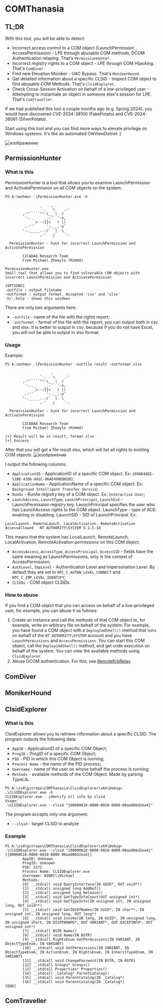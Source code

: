 # COMThanasia

## TL;DR
With this tool, you will be able to detect:
- Incorrect access control to a COM object (LaunchPermission , AccessPermission) - LPE through abusable COM methods, DCOM Authentication relaying. That's `PermissionHunter`.
- Incorrect registry rights to a COM object - LPE through COM Hijacking. That's `ComDiver`.
- Find new Elevation Moniker - UAC Bypass. That's `MonikerHound`.
- Get detailed information about a specific CLSID - Inspect COM object to find abusable COM Methods. That's `ClsidExplorer`.
- Check Cross-Session Activation on behalf of a low-privileged user - Attempting to instantiate an object in someone else's session for LPE. That's `ComTraveller`.

If we had published this tool a couple months ago (e.g. Spring 2024), you would have discovered CVE-2024-38100 (FakePotato) and CVE-2024-38061 (SilverPotato).

Start using this tool and you can find more ways to elevate privilege on Windows systems. It's like an automated OleViewDotnet :)

![изображение](https://github.com/user-attachments/assets/57dc0eaa-4fbf-47e7-a65a-e7d0ef5960d5)


## PermissionHunter
### What is this
PermissionHunter is a tool that allows you to examine LaunchPermission and ActivatePermission on all COM objects on the system.

```shell
PS A:\mzhmo> .\PermissionHunter.exe -h

                     ,
                `-.   \    .-'
        ,-"`````""-\__ |  /
         '-.._    _.-'` '-o,
             _>--:{{<   ) |)
         .-''      '-.__.-o`
        '-._____..-/`  |  \
                ,-'   /    `-.
                      `
  PermissionHunter - hunt for incorrect LaunchPermission and ActivatePermission

        CICADA8 Research Team
        From Michael Zhmaylo (MzHmO)

PermissionHunter.exe
Small tool that allows you to find vulnerable COM objects with incorrect LaunchPermission and ActivatePermission

[OPTIONS]
-outfile : output filename
-outformat : output format. Accepted 'csv' and 'xlsx'
-h/--help : shows this windows
```
There are only two arguments here:
- `-outfile` - name of the file with the rights report;
- `-outformat` - format of the file with the report, you can output both in csv and xlsx. It is better to output in csv, because if you do not have Excel, you will not be able to output in xlsx format.

### Usage
Example:
```shell
PS A:\mzhmo> .\PermissionHunter -outfile result -outformat xlsx

                     ,
                `-.   \    .-'
        ,-"`````""-\__ |  /
         '-.._    _.-'` '-o,
             _>--:{{<   ) |)
         .-''      '-.__.-o`
        '-._____..-/`  |  \
                ,-'   /    `-.
                      `
  PermissionHunter - hunt for incorrect LaunchPermission and ActivatePermission

        CICADA8 Research Team
        From Michael Zhmaylo (MzHmO)

[+] Result will be in result, format xlsx
[+] Success
```

After that you will get a file result.xlsx, which will list all rights to existing COM objects.
![изображение](https://github.com/user-attachments/assets/f72ec28c-02b5-40e0-a262-af842d58f94d)

I output the following columns:
- `ApplicationID` - ApplicationID of a specific COM object. Ex: `{69AD4AEE-51BE-439b-A92C-86AE490E8B30}`;
- `ApplicationName` - ApplicationName of a specific COM object. Ex: `Background Intelligent Transfer Service`;
- `RunAs` - RunAs registry key of a COM object. Ex: `Interactive User`;
- `LaunchAccess`, `LaunchType`, `LaunchPrincipal`, `LaunchSid` - LaunchPermission registry key. LaunchPrincipal specifies the user who has LaunchAccess rights to the COM object. LaunchType - type of ACE: enabling or disabling. LaunchSID - SID of LaunchPrincipal. Ex:
```shell
LocalLaunch. RemoteLaunch. LocalActivation. RemoteActivation	AccessAllowed	NT AUTHORITY\SYSTEM	S-1-5-18
```
This means that the system has LocalLaunch, RemoteLaunch, LocalActivation, RemoteActivation permissions on this COM object;
- `AccessAccess`, `AccessType`, `AccessPrincipal`, `AccessSID` - fields have the same meaning as LaunchPermissions, only in the context of AccessPermission;
- `AuthLevel`, `ImpLevel` - Authentication Level and Impersonation Level. By default they are set to `RPC_C_AUTHN_LEVEL_CONNECT` and `RPC_C_IMP_LEVEL_IDENTIFY`;
- `CLSIDs` - COM object CLSIDs.

### How to abuse
If you find a COM object that you can access on behalf of a low-privileged user, for example, you can abuse it as follows:
1. Create an instance and call the methods of that COM object to, for example, write an arbitrary file on behalf of the system.  For example, you have found a COM object with a `DeployCmdShell()` method that runs on behalf of the `NT AUTHORITY\SYSTEM` account and you have `LaunchPermissions` and `AccessPermissions`. You can start this COM object, call the `DeployCmdShell()` method, and get code execution on behalf of the system. You can view the available methods using `ClsidExplorer`.
2. Abuse DCOM authentication. For this, see [RemoteKrbRelay](https://github.com/CICADA8-Research/RemoteKrbRelay/tree/main)

## ComDiver



## MonikerHound


## ClsidExplorer
### What is this
ClsidExplorer allows you to retrieve information about a specific CLSID. The program outputs the following data:
- `AppID` - ApplicationID of a specific COM Object;
- `ProgID` - ProgID of a specific COM Object;
- `PID` - PID in which this COM Object is running;
- `Process Name` - the name of the PID process;
- `Username` - name of the user on whose behalf the process is running;
- `Methods` - available methods of the COM Object. Made by parsing TypeLib.

```shell
PS A:\ssd\gitrepo\COMThanasia\ClsidExplorer\x64\Debug> .\CLSIDExplorer.exe -h
CLSIDExplorer.exe - identify all info by clsid
Usage:
.\CLSIDExplorer.exe --clsid "{00000618-0000-0010-8000-00aa006d2ea4}"
```
The program accepts only one argument:
- `--clsid` - target CLSID to analyze

### Example
```shell
PS A:\ssd\gitrepo\COMThanasia\ClsidExplorer\x64\Debug> .\CLSIDExplorer.exe --clsid "{00000618-0000-0010-8000-00aa006d2ea4}"
[{00000618-0000-0010-8000-00aa006d2ea4}]
        AppID: Unknown
        ProgID: Unknown
        PID: 1572
        Process Name: CLSIDExplorer.exe
        Username: WINPC\\Michael
        Methods:
        [0] __stdcall void QueryInterface(IN GUID*, OUT void**)
        [1] __stdcall unsigned long AddRef()
        [2] __stdcall unsigned long Release()
        [3] __stdcall void GetTypeInfoCount(OUT unsigned int*)
        [4] __stdcall void GetTypeInfo(IN unsigned int, IN unsigned long, OUT void**)
        [5] __stdcall void GetIDsOfNames(IN GUID*, IN char**, IN unsigned int, IN unsigned long, OUT long*)
        [6] __stdcall void Invoke(IN long, IN GUID*, IN unsigned long, IN unsigned short, IN DISPPARAMS*, OUT VARIANT*, OUT EXCEPINFO*, OUT unsigned int*)
        [7] __stdcall BSTR Name()
        [8] __stdcall void Name(IN BSTR)
        [9] __stdcall RightsEnum GetPermissions(IN VARIANT, IN ObjectTypeEnum, IN VARIANT)
        [10] __stdcall void SetPermissions(IN VARIANT, IN ObjectTypeEnum, IN ActionEnum, IN RightsEnum, IN InheritTypeEnum, IN VARIANT)
        [11] __stdcall void ChangePassword(IN BSTR, IN BSTR)
        [12] __stdcall Groups* Groups()
        [13] __stdcall Properties* Properties()
        [14] __stdcall _Catalog* ParentCatalog()
        [15] __stdcall void ParentCatalog(IN _Catalog*)
        [16] __stdcall void ParentCatalog(IN _Catalog*)
[END]
```

## ComTraveller
